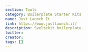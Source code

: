 ```yaml
---
section: Tools
category: Boilerplate Starter Kits
name: Just Launch It
link: https://www.justlaunch.it/
description: Sveltekit boilerplate.
twitter:
creator:
tags: []
---
```


